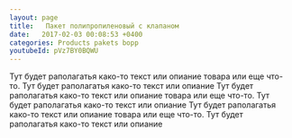 ```yaml
---
layout: page
title:   Пакет полипропиленовый с клапаном
date:   2017-02-03 00:08:53 +0400
categories: Products pakets bopp
youtubeId: pVz7BY0BQWU
---
```

Тут будет раполагатья како-то текст или опиание товара или еще что-то. Тут будет раполагатья како-то текст или опиание
Тут будет раполагатья како-то текст или опиание товара или еще что-то. Тут будет раполагатья како-то текст или опиание
Тут будет раполагатья како-то текст или опиание товара или еще что-то. Тут будет раполагатья како-то текст или опиание
